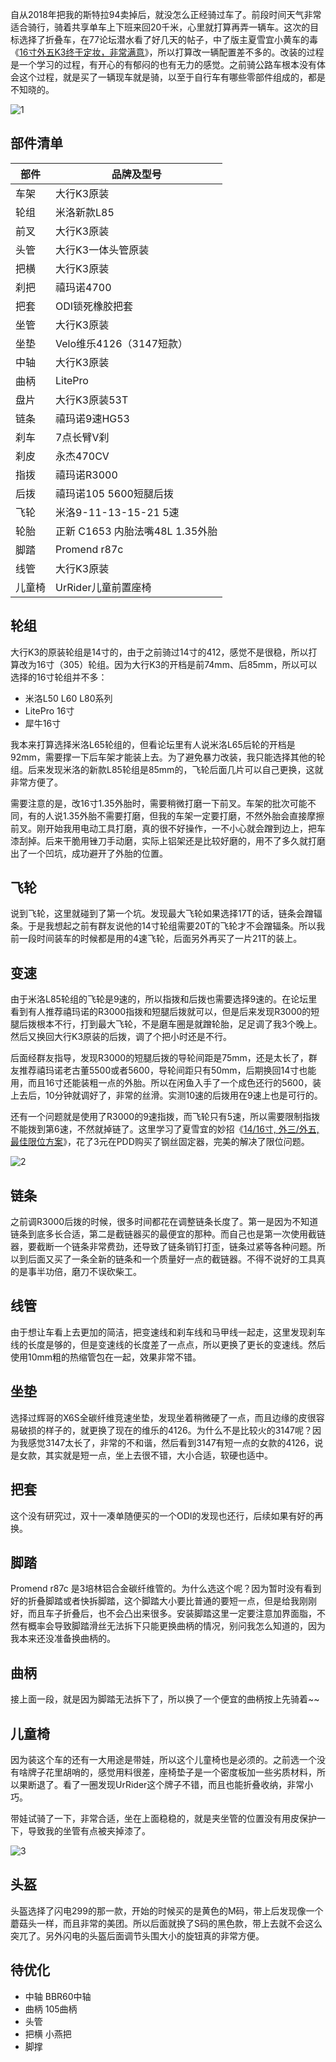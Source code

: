 自从2018年把我的斯特拉94卖掉后，就没怎么正经骑过车了。前段时间天气非常适合骑行，骑着共享单车上下班来回20千米，心里就打算再弄一辆车。这次的目标选择了折叠车，在77论坛潜水看了好几天的帖子，中了版主夏雪宜小黄车的毒《[16寸外五K3终于定妆，非常满意](http://bbs.77bike.com/read.php?tid=302316)》，所以打算改一辆配置差不多的。改装的过程是一个学习的过程，有开心的有郁闷的也有无力的感觉。之前骑公路车根本没有体会这个过程，就是买了一辆现车就是骑，以至于自行车有哪些零部件组成的，都是不知晓的。

![1](https://github.com/user-attachments/assets/dc413428-4c69-4f3f-a585-d20d4825a3c5)

## 部件清单

| 部件      | 品牌及型号                             |
|-----------|----------------------------------------|
| 车架      | 大行K3原装                             |
| 轮组      | 米洛新款L85                            |
| 前叉      | 大行K3原装                             |
| 头管      | 大行K3一体头管原装                     |
| 把横      | 大行K3原装                             |
| 刹把      | 禧玛诺4700                             |
| 把套      | ODI锁死橡胶把套                        |
| 坐管      | 大行K3原装                             |
| 坐垫      | Velo维乐4126（3147短款）               |
| 中轴      | 大行K3原装                             |
| 曲柄      | LitePro                                |
| 盘片      | 大行K3原装53T                          |
| 链条      | 禧玛诺9速HG53                          |
| 刹车      | 7点长臂V刹                             |
| 刹皮      | 永杰470CV                              |
| 指拨      | 禧玛诺R3000                            |
| 后拨      | 禧玛诺105 5600短腿后拨                 |
| 飞轮      | 米洛9-11-13-15-21 5速                  |
| 轮胎      | 正新 C1653 内胎法嘴48L 1.35外胎        |
| 脚踏      | Promend r87c                           |
| 线管      | 大行K3原装                             |
| 儿童椅    | UrRider儿童前置座椅                     |

## 轮组
大行K3的原装轮组是14寸的，由于之前骑过14寸的412，感觉不是很稳，所以打算改为16寸（305）轮组。因为大行K3的开档是前74mm、后85mm，所以可以选择的16寸轮组并不多：
- 米洛L50 L60 L80系列
- LitePro 16寸
- 犀牛16寸

我本来打算选择米洛L65轮组的，但看论坛里有人说米洛L65后轮的开档是92mm，需要撑一下后车架才能装上去。为了避免暴力改装，我只能选择其他的轮组。后来发现米洛的新款L85轮组是85mm的，飞轮后面几片可以自己更换，这就非常方便了。

需要注意的是，改16寸1.35外胎时，需要稍微打磨一下前叉。车架的批次可能不同，有的人说1.35外胎不需要打磨，但我的车架一定要打磨，不然外胎会直接摩擦前叉。刚开始我用电动工具打磨，真的很不好操作，一不小心就会蹭到边上，把车漆刮掉。后来干脆用锉刀手动磨，实际上铝架还是比较好磨的，用不了多久就打磨出了一个凹坑，成功避开了外胎的位置。

## 飞轮
说到飞轮，这里就碰到了第一个坑。发现最大飞轮如果选择17T的话，链条会蹭辐条。于是我想起之前有群友说他的14寸轮组需要20T的飞轮才不会蹭辐条。所以我前一段时间装车的时候都是用的4速飞轮，后面另外再买了一片21T的装上。

## 变速
由于米洛L85轮组的飞轮是9速的，所以指拨和后拨也需要选择9速的。在论坛里看到有人推荐禧玛诺的R3000指拨和短腿后拨就可以，但是后来发现R3000的短腿后拨根本不行，打到最大飞轮，不是磨车圈是就蹭轮胎，足足调了我3个晚上。然后又换回大行K3原装的后拨，调了个把小时还是不行。

后面经群友指导，发现R3000的短腿后拨的导轮间距是75mm，还是太长了，群友推荐禧玛诺老古董5500或者5600，导轮间距只有50mm，后期换回14寸也能用，而且16寸还能装粗一点的外胎。所以在闲鱼入手了一个成色还行的5600，装上去后，10分钟就调好了，非常的丝滑。实测10速的后拨用在9速上也是可行的。

还有一个问题就是使用了R3000的9速指拨，而飞轮只有5速，所以需要限制指拨不能拨到第6速，不然就掉链了。这里学习了夏雪宜的妙招《[14/16寸, 外三/外五, 最佳限位方案](http://bbs.77bike.com/read.php?tid=302352)》，花了3元在PDD购买了钢丝固定器，完美的解决了限位问题。

![2](https://github.com/user-attachments/assets/e4fe5524-2ff0-445e-87fc-7bca346dac3e)

## 链条
之前调R3000后拨的时候，很多时间都花在调整链条长度了。第一是因为不知道链条到底多长合适，第二是截链器买的最便宜的那种。而自己也是第一次使用截链器，要截断一个链条非常费劲，还导致了链条销钉打歪，链条过紧等各种问题。所以到后面又买了一条全新的链条和一个质量好一点的截链器。不得不说好的工具真的是事半功倍，磨刀不误砍柴工。

## 线管
由于想让车看上去更加的简洁，把变速线和刹车线和马甲线一起走，这里发现刹车线的长度是够的，但是变速线的长度差了一点点，所以更换了更长的变速线。然后使用10mm粗的热缩管包在一起，效果非常不错。

## 坐垫
选择过辉哥的X6S全碳纤维竞速坐垫，发现坐着稍微硬了一点，而且边缘的皮很容易破损的样子的，就更换了现在的维乐的4126。为什么不是比较火的3147呢？因为我感觉3147太长了，非常的不和谐，然后看到3147有短一点的女款的4126，说是女款，其实就是短一点，坐上去很不错，大小合适，软硬也适中。

## 把套
这个没有研究过，双十一凑单随便买的一个ODI的发现也还行，后续如果有好的再换。

## 脚踏
Promend r87c 是3培林铝合金碳纤维管的。为什么选这个呢？因为暂时没有看到好的折叠脚踏或者快拆脚踏，这个脚踏大小要比普通的要短一点，但是给我刚刚好，而且车子折叠后，也不会凸出来很多。安装脚踏这里一定要注意加界面脂，不然有概率会导致脚踏滑丝无法拆下只能更换曲柄的情况，别问我怎么知道的，因为我本来还没准备换曲柄的。

## 曲柄
接上面一段，就是因为脚踏无法拆下了，所以换了一个便宜的曲柄按上先骑着~~

## 儿童椅
因为装这个车的还有一大用途是带娃，所以这个儿童椅也是必须的。之前选一个没有啥牌子花里胡哨的，感觉用料很差，座椅垫子是一个密度板加一些劣质材料，所以果断退了。看了一圈发现UrRider这个牌子不错，而且也能折叠收纳，非常小巧。

带娃试骑了一下，非常合适，坐在上面稳稳的，就是夹坐管的位置没有用皮保护一下，导致我的坐管有点被夹掉漆了。

![3](https://github.com/user-attachments/assets/5c615e5b-7dd9-4e44-abb0-91076922eb63)

## 头盔
头盔选择了闪电299的那一款，开始的时候买的是黄色的M码，带上后发现像一个蘑菇头一样，而且非常的美团。所以后面就换了S码的黑色款，带上去就不会这么突兀了。另外闪电的头盔后面调节头围大小的旋钮真的非常方便。

## 待优化
- 中轴 BBR60中轴
- 曲柄 105曲柄
- 头管
- 把横 小燕把
- 脚撑

<!-- ##{"script":"<script src='https://blog.meekdai.com/Gmeek/plugins/GmeekTOC.js'></script>"}## -->